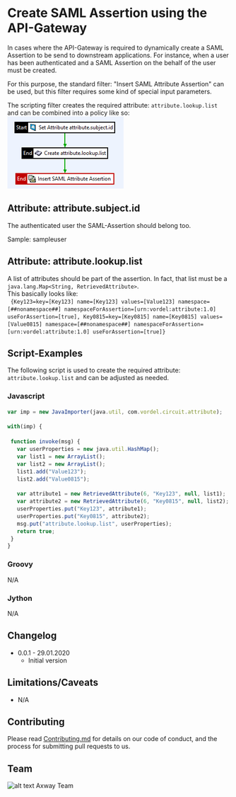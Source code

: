 # Create SAML Assertion using the API-Gateway

In cases where the API-Gateway is required to dynamically create a SAML Assertion
to be send to downstream applications. For instance, when a user has been authenticated
and a SAML Assertion on the behalf of the user must be created.

For this purpose, the standard filter: "Insert SAML Attribute Assertion" can be used,
but this filter requires some kind of special input parameters.  

The scripting filter creates the required attribute: `attribute.lookup.list` and can be
combined into a policy like so:  
![Sample-Policy](./images/sample-policy.png)

## Attribute: attribute.subject.id
The authenticated user the SAML-Assertion should belong too.   

Sample: sampleuser  

## Attribute: attribute.lookup.list
A list of attributes should be part of the assertion. In fact, that list must be a
`java.lang.Map<String, RetrievedAttribute>`.  
This basically looks like:  
` {Key123=key=[Key123] name=[Key123] values=[Value123] namespace=[##nonamespace##] namespaceForAssertion=[urn:vordel:attribute:1.0] useForAssertion=[true], Key0815=key=[Key0815] name=[Key0815] values=[Value0815] namespace=[##nonamespace##] namespaceForAssertion=[urn:vordel:attribute:1.0] useForAssertion=[true]}`

## Script-Examples
The following script is used to create the required attribute: `attribute.lookup.list`
and can be adjusted as needed.

### Javascript
```javascript
var imp = new JavaImporter(java.util, com.vordel.circuit.attribute);

with(imp) {

 function invoke(msg) {
   var userProperties = new java.util.HashMap();
   var list1 = new ArrayList();
   var list2 = new ArrayList();
   list1.add("Value123");
   list2.add("Value0815");

   var attribute1 = new RetrievedAttribute(6, "Key123", null, list1);
   var attribute2 = new RetrievedAttribute(6, "Key0815", null, list2);
   userProperties.put("Key123", attribute1);
   userProperties.put("Key0815", attribute2);
   msg.put("attribute.lookup.list", userProperties);
   return true;
 }
}
```

### Groovy
N/A

### Jython
N/A

## Changelog
- 0.0.1 - 29.01.2020
  - Initial version


## Limitations/Caveats
- N/A

## Contributing

Please read [Contributing.md](https://github.com/Axway-API-Management-Plus/Common/blob/master/Contributing.md) for details on our code of conduct, and the process for submitting pull requests to us.

## Team

![alt text][Axwaylogo] Axway Team

[Axwaylogo]: https://github.com/Axway-API-Management/Common/blob/master/img/AxwayLogoSmall.png  "Axway logo"
